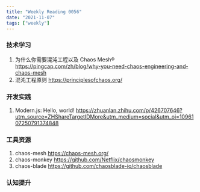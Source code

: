 ```yaml
---
title: "Weekly Reading 0056"
date: "2021-11-07"
tags: ["weekly"]
---
```


### 技术学习
1. 为什么你需要混沌工程以及 Chaos Mesh® https://pingcap.com/zh/blog/why-you-need-chaos-engineering-and-chaos-mesh
2. 混沌工程原则 https://principlesofchaos.org/

### 开发实践
1. Modern.js: Hello, world! https://zhuanlan.zhihu.com/p/426707646?utm_source=ZHShareTargetIDMore&utm_medium=social&utm_oi=1096107250791374848

### 工具资源
1. chaos-mesh https://chaos-mesh.org/
2. chaos-monkey https://github.com/Netflix/chaosmonkey
3. chaos-blade https://github.com/chaosblade-io/chaosblade

### 认知提升
